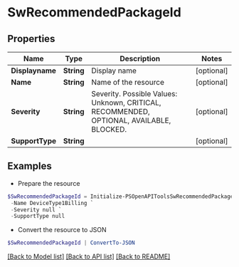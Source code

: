 # SwRecommendedPackageId
## Properties

Name | Type | Description | Notes
------------ | ------------- | ------------- | -------------
**Displayname** | **String** | Display name | [optional] 
**Name** | **String** | Name of the resource | [optional] 
**Severity** | **String** | Severity. Possible Values: Unknown, CRITICAL, RECOMMENDED, OPTIONAL, AVAILABLE, BLOCKED. | [optional] 
**SupportType** | **String** |  | [optional] 

## Examples

- Prepare the resource
```powershell
$SwRecommendedPackageId = Initialize-PSOpenAPIToolsSwRecommendedPackageId  -Displayname System VEGA_CB1507_8400_2N_150 `
 -Name DeviceType1Billing `
 -Severity null `
 -SupportType null
```

- Convert the resource to JSON
```powershell
$SwRecommendedPackageId | ConvertTo-JSON
```

[[Back to Model list]](../README.md#documentation-for-models) [[Back to API list]](../README.md#documentation-for-api-endpoints) [[Back to README]](../README.md)

